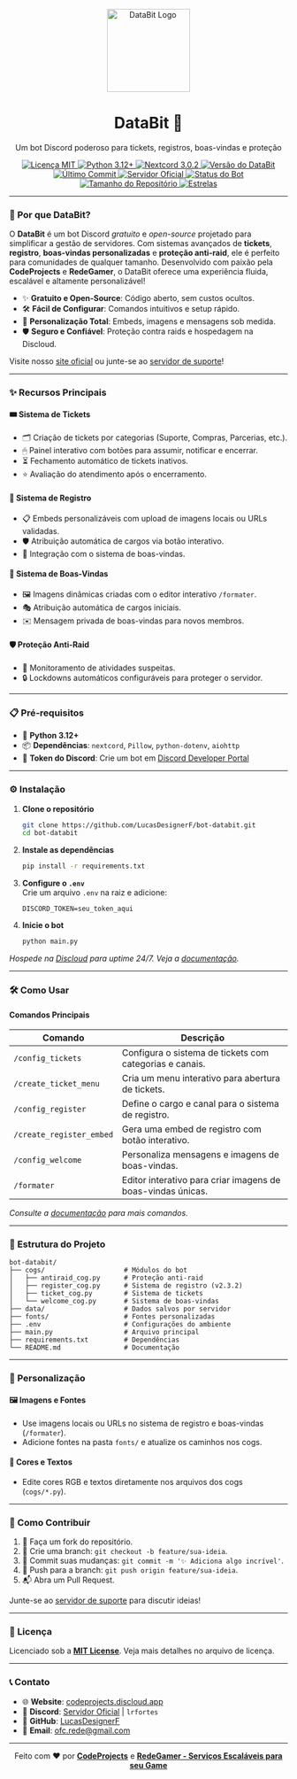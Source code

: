 <p align="center">
  <img src="https://imgur.com/MMvOfe1.png" alt="DataBit Logo" width="150"/>
</p>

<h1 align="center">DataBit 🤖</h1>
<p align="center">Um bot Discord poderoso para tickets, registros, boas-vindas e proteção</p>

<p align="center">
  <a href="https://github.com/LucasDesignerF/bot-databit/blob/main/LICENSE">
    <img src="https://img.shields.io/github/license/LucasDesignerF/bot-databit?style=flat-square&color=brightgreen&cacheSeconds=0" alt="Licença MIT"/>
  </a>
  <a href="https://www.python.org/">
    <img src="https://img.shields.io/badge/Python-3.12+-3776AB?style=flat-square&logo=python" alt="Python 3.12+"/>
  </a>
  <a href="https://nextcord.readthedocs.io/">
    <img src="https://img.shields.io/badge/Nextcord-3.0.2-7289DA?style=flat-square&logo=discord" alt="Nextcord 3.0.2"/>
  </a>
  <a href="https://github.com/LucasDesignerF/bot-databit/releases">
    <img src="https://img.shields.io/badge/Version-v2.3.2-orange?style=flat-square" alt="Versão do DataBit"/>
  </a>
  <a href="https://github.com/LucasDesignerF/bot-databit/commits/main">
    <img src="https://img.shields.io/github/last-commit/LucasDesignerF/bot-databit?style=flat-square&color=purple" alt="Último Commit"/>
  </a>
  <a href="https://discord.gg/AhcHfUpNeM">
    <img src="https://img.shields.io/badge/Discord-Join%20Us-5865F2?style=flat-square&logo=discord" alt="Servidor Oficial"/>
  </a>
  <a href="https://github.com/LucasDesignerF/bot-databit">
    <img src="https://img.shields.io/badge/Status-Online-00FF00?style=flat-square" alt="Status do Bot"/>
  </a>
  <a href="https://github.com/LucasDesignerF/bot-databit">
    <img src="https://img.shields.io/github/repo-size/LucasDesignerF/bot-databit?style=flat-square&color=blue" alt="Tamanho do Repositório"/>
  </a>
  <a href="https://github.com/LucasDesignerF/bot-databit/stargazers">
    <img src="https://img.shields.io/github/stars/LucasDesignerF/bot-databit?style=flat-square&color=yellow" alt="Estrelas"/>
  </a>
</p>

---

### 🌟 Por que DataBit?

O **DataBit** é um bot Discord *gratuito* e *open-source* projetado para simplificar a gestão de servidores. Com sistemas avançados de **tickets**, **registro**, **boas-vindas personalizadas** e **proteção anti-raid**, ele é perfeito para comunidades de qualquer tamanho. Desenvolvido com paixão pela **CodeProjects** e **RedeGamer**, o DataBit oferece uma experiência fluida, escalável e altamente personalizável!

- ✨ **Gratuito e Open-Source**: Código aberto, sem custos ocultos.
- 🛠️ **Fácil de Configurar**: Comandos intuitivos e setup rápido.
- 🎨 **Personalização Total**: Embeds, imagens e mensagens sob medida.
- 🛡️ **Seguro e Confiável**: Proteção contra raids e hospedagem na Discloud.

Visite nosso [site oficial](https://codeprojects.discloud.app/) ou junte-se ao [servidor de suporte](https://discord.gg/AhcHfUpNeM)!

---

### ✨ Recursos Principais

#### 🎟 Sistema de Tickets
- 🗂 Criação de tickets por categorias (Suporte, Compras, Parcerias, etc.).
- 🖱 Painel interativo com botões para assumir, notificar e encerrar.
- ⏳ Fechamento automático de tickets inativos.
- ⭐ Avaliação do atendimento após o encerramento.

#### 📝 Sistema de Registro
- 📋 Embeds personalizáveis com upload de imagens locais ou URLs validadas.
- 🛡 Atribuição automática de cargos via botão interativo.
- 🔗 Integração com o sistema de boas-vindas.

#### 🎉 Sistema de Boas-Vindas
- 🖼 Imagens dinâmicas criadas com o editor interativo `/formater`.
- 🎭 Atribuição automática de cargos iniciais.
- ✉️ Mensagem privada de boas-vindas para novos membros.

#### 🛡️ Proteção Anti-Raid
- 🚨 Monitoramento de atividades suspeitas.
- 🔒 Lockdowns automáticos configuráveis para proteger o servidor.

---

### 📋 Pré-requisitos

- 🐍 **Python 3.12+**
- 📦 **Dependências**: `nextcord`, `Pillow`, `python-dotenv`, `aiohttp`
- 🔑 **Token do Discord**: Crie um bot em [Discord Developer Portal](https://discord.com/developers/applications)

---

### ⚙️ Instalação

1. **Clone o repositório**  
   ```bash
   git clone https://github.com/LucasDesignerF/bot-databit.git
   cd bot-databit
   ```

2. **Instale as dependências**  
   ```bash
   pip install -r requirements.txt
   ```

3. **Configure o `.env`**  
   Crie um arquivo `.env` na raiz e adicione:  
   ```env
   DISCORD_TOKEN=seu_token_aqui
   ```

4. **Inicie o bot**  
   ```bash
   python main.py
   ```

*Hospede na [Discloud](https://discloud.app/) para uptime 24/7. Veja a [documentação](https://docs.codeprojects.discloud.app/).*

---

### 🛠 Como Usar

#### Comandos Principais
| **Comando**                | **Descrição**                                              |
|----------------------------|------------------------------------------------------------|
| `/config_tickets`          | Configura o sistema de tickets com categorias e canais.     |
| `/create_ticket_menu`      | Cria um menu interativo para abertura de tickets.           |
| `/config_register`         | Define o cargo e canal para o sistema de registro.          |
| `/create_register_embed`   | Gera uma embed de registro com botão interativo.           |
| `/config_welcome`          | Personaliza mensagens e imagens de boas-vindas.             |
| `/formater`                | Editor interativo para criar imagens de boas-vindas únicas. |

*Consulte a [documentação](https://docs.codeprojects.discloud.app/) para mais comandos.*

---

### 📂 Estrutura do Projeto

```
bot-databit/
├── cogs/                    # Módulos do bot
│   ├── antiraid_cog.py      # Proteção anti-raid
│   ├── register_cog.py      # Sistema de registro (v2.3.2)
│   ├── ticket_cog.py        # Sistema de tickets
│   └── welcome_cog.py       # Sistema de boas-vindas
├── data/                    # Dados salvos por servidor
├── fonts/                   # Fontes personalizadas
├── .env                     # Configurações do ambiente
├── main.py                  # Arquivo principal
├── requirements.txt         # Dependências
└── README.md                # Documentação
```

---

### 🎨 Personalização

#### 🖼 Imagens e Fontes
- Use imagens locais ou URLs no sistema de registro e boas-vindas (`/formater`).
- Adicione fontes na pasta `fonts/` e atualize os caminhos nos cogs.

#### 🌈 Cores e Textos
- Edite cores RGB e textos diretamente nos arquivos dos cogs (`cogs/*.py`).

---

### 🤝 Como Contribuir

1. 🍴 Faça um fork do repositório.
2. 🌿 Crie uma branch: `git checkout -b feature/sua-ideia`.
3. 💾 Commit suas mudanças: `git commit -m '✨ Adiciona algo incrível'`.
4. 🚀 Push para a branch: `git push origin feature/sua-ideia`.
5. 📬 Abra um Pull Request.

Junte-se ao [servidor de suporte](https://discord.gg/AhcHfUpNeM) para discutir ideias!

---

### 📜 Licença

Licenciado sob a **[MIT License](LICENSE)**. Veja mais detalhes no arquivo de licença.

---

### 📞 Contato

- 🌐 **Website**: [codeprojects.discloud.app](https://codeprojects.discloud.app/)
- 💬 **Discord**: [Servidor Oficial](https://discord.gg/AhcHfUpNeM) | `lrfortes`
- 🐙 **GitHub**: [LucasDesignerF](https://github.com/LucasDesignerF)
- 📧 **Email**: [ofc.rede@gmail.com](mailto:ofc.rede@gmail.com)

---

<p align="center">
  Feito com ❤️ por <strong><a href="https://codeprojects.discloud.app/">CodeProjects</a></strong> e <strong><a href="https://discord.gg/x74fnzcz2S">RedeGamer - Serviços Escaláveis para seu Game</a></strong>
</p>
